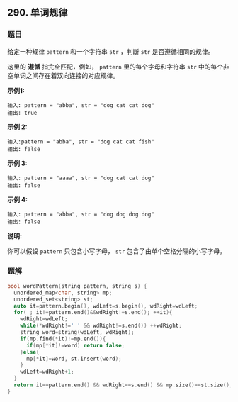 ## 290. 单词规律

### 题目

给定一种规律 `pattern` 和一个字符串 `str` ，判断 `str` 是否遵循相同的规律。

这里的 **遵循** 指完全匹配，例如， `pattern` 里的每个字母和字符串 `str` 中的每个非空单词之间存在着双向连接的对应规律。

**示例1:**

```
输入: pattern = "abba", str = "dog cat cat dog"
输出: true
```

**示例 2:**

```
输入:pattern = "abba", str = "dog cat cat fish"
输出: false
```

**示例 3:**

```
输入: pattern = "aaaa", str = "dog cat cat dog"
输出: false
```

**示例 4:**

```
输入: pattern = "abba", str = "dog dog dog dog"
输出: false
```

**说明:**

你可以假设 `pattern` 只包含小写字母， `str` 包含了由单个空格分隔的小写字母。

### 题解

```cpp
bool wordPattern(string pattern, string s) {
  unordered_map<char, string> mp;
  unordered_set<string> st;
  auto it=pattern.begin(), wdLeft=s.begin(), wdRight=wdLeft;
  for( ; it!=pattern.end()&&wdRight!=s.end(); ++it){
    wdRight=wdLeft;
    while(*wdRight!=' ' && wdRight!=s.end()) ++wdRight;
    string word=string(wdLeft, wdRight);
    if(mp.find(*it)!=mp.end()){
      if(mp[*it]!=word) return false;
    }else{
      mp[*it]=word, st.insert(word);
    }
    wdLeft=wdRight+1;
  }
  return it==pattern.end() && wdRight==s.end() && mp.size()==st.size();
}
```